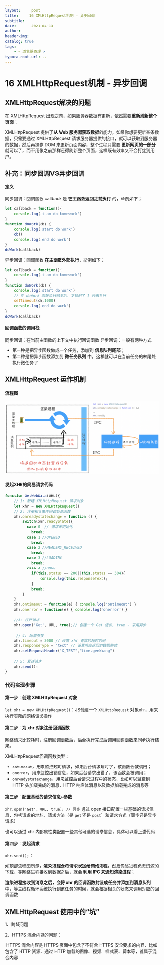 ```yaml
---
layout:     post
title:     16 XMLHttpRequest机制 - 异步回调
subtitle:  
date:       2021-04-13
author:     
header-img: 
catalog: true
tags:
    - < 浏览器原理 >
typora-root-url: ..
---
```



# 16 XMLHttpRequest机制 - 异步回调

## XMLHttpRequest解决的问题
在 XMLHttpRequest 出现之前，如果服务器数据有更新，依然需要**重新刷新整个页面**；

XMLHttpRequest 提供了**从 Web 服务器获取数据**的能力，如果你想要更新某条数据，只需要通过 XMLHttpRequest 请求服务器提供的接口，就可以获取到服务器的数据，然后再操作 DOM 来更新页面内容，整个过程只需要 **更新网页的一部分** 就可以了，而不用像之前那样还得刷新整个页面，这样既有效率又不会打扰到用户。


## 补充：同步回调VS异步回调
#### 定义
同步回调：回调函数 callback 是 **在主函数返回之前执行** 的，举例如下；
```js
let callback = function(){
    console.log('i am do homework')
}
function doWork(cb) {
    console.log('start do work')
    cb()
    console.log('end do work')
}
doWork(callback)
```
异步回调：回调函数 **在主函数外部执行**，举例如下；
```js
let callback = function(){
    console.log('i am do homework')
}
function doWork(cb) {
    console.log('start do work')
    // 在 doWork 函数执行结束后，又延时了 1 秒再执行
    setTimeout(cb,1000)   
    console.log('end do work')
}
doWork(callback)
```

#### 回调函数的调用栈
同步回调：在当前主函数的上下文中执行回调函数
异步回调：一般有两种方式

-   第一种是把异步函数做成一个任务，添加到 **信息队列尾部**；
-   第二种是把异步函数添加到 **微任务队列** 中，这样就可以在当前任务的末尾处执行微任务了

## XMLHttpRequest 运作机制
#### 流程图
<img src="/../img/assets_2019/image-20210413110259377.png" alt="image-20210413110259377" style="zoom:50%;" />

#### 发起XHR的简易请求代码
```js
function GetWebData(URL){
    // 1: 新建 XMLHttpRequest 请求对象
    let xhr = new XMLHttpRequest()
	// 2: 注册相关事件回调处理函数 
    xhr.onreadystatechange = function () {
        switch(xhr.readyState){
          case 0: // 请求未初始化
            break;
          case 1://OPENED
            break;
          case 2://HEADERS_RECEIVED
            break;
          case 3://LOADING  
            break;
          case 4://DONE
            if(this.status == 200||this.status == 304){
                console.log(this.responseText);
            }
            break;
        }
    }
    xhr.ontimeout = function(e) { console.log('ontimeout') }
    xhr.onerror = function(e) { console.log('onerror') }
 
	//3: 打开请求
    xhr.open('Get', URL, true);// 创建一个 Get 请求, true - 采用异步
 
     // 4: 配置参数
    xhr.timeout = 3000 // 设置 xhr 请求的超时时间
    xhr.responseType = "text" // 设置响应返回的数据格式
    xhr.setRequestHeader("X_TEST","time.geekbang")
 
	// 5: 发送请求
    xhr.send();
}
```
### 代码实现步骤
#### 第一步：创建 XMLHttpRequest 对象
`let xhr = new XMLHttpRequest()`：JS创建一个 `XMLHttpRequest` 对象xhr，用来执行实际的网络请求操作

#### 第二步：为 xhr 对象注册回调函数
网络请求比较耗时，注册回调函数后，后台执行完成后调用回调函数来同步执行结果。

XMLHttpRequest回调函数类型：

-   `ontimeout`，用来监控超时请求，如果后台请求超时了，该函数会被调用； 
-   `onerror`，用来监控出错信息，如果后台请求出错了，该函数会被调用；
-   `onreadystatechange`，用来监控后台请求过程中的状态，比如可以监控到 HTTP 头加载完成的消息、HTTP 响应体消息以及数据加载完成的消息等

#### 第三步：配置基础的请求信息+参数
`xhr.open('Get', URL, true); // 异步` 通过 open 接口配置一些基础的请求信息，包括请求的地址、请求方法（是 `get` 还是 `post`）和请求方式（同步还是异步请求）

也可以通过 xhr 内部属性类配置一些其他可选的请求信息，具体可以看上述代码

#### 第四步：发起请求
`xhr.send();`：

如顶部流程图所示，**渲染进程会将请求发送给网络进程**，然后网络进程负责资源的下载，等网络进程接收到数据之后，就会 **利用 IPC 来通知渲染进程**；

**渲染进程接收到消息之后，会将 xhr 的回调函数封装成任务并添加到消息队列** 中，等主线程循环系统执行到该任务的时候，就会根据相关的状态来调用对应的回调函数

## XMLHttpRequest 使用中的“坑”

1、跨域问题

2、HTTPS 混合内容的问题：

​	HTTPS 混合内容是 HTTPS 页面中包含了不符合 HTTPS 安全要求的内容，比如包含了 HTTP 资源，通过 HTTP 加载的图像、视频、样式表、脚本等，都属于混合内容